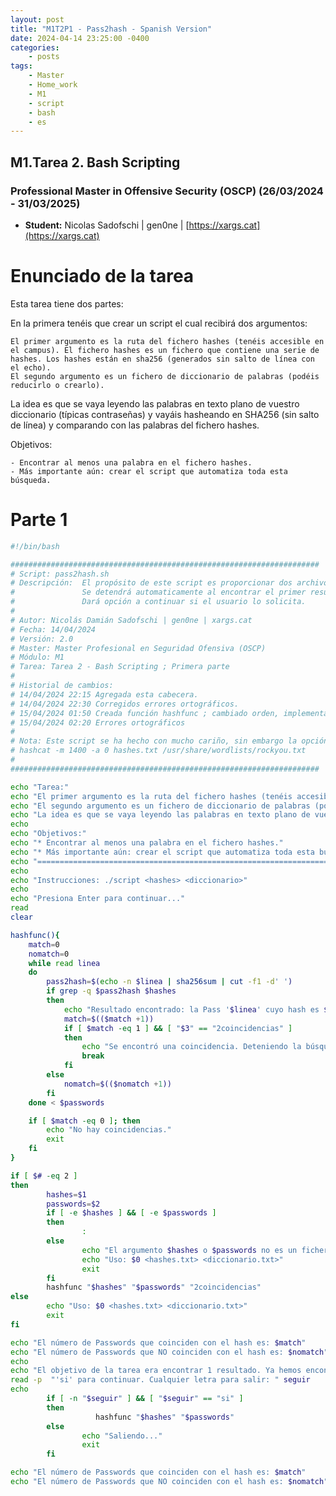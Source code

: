 ```yaml
---
layout: post
title: "M1T2P1 - Pass2hash - Spanish Version"
date: 2024-04-14 23:25:00 -0400
categories:
    - posts
tags:
    - Master
    - Home_work
    - M1
    - script
    - bash
    - es
---
```


## M1.Tarea 2. Bash Scripting 

### Professional Master in Offensive Security (OSCP) (26/03/2024 - 31/03/2025)

- **Student:** Nicolas Sadofschi | gen0ne | [https://xargs.cat](https://xargs.cat)

# Enunciado de la tarea

Esta tarea tiene dos partes:

En la primera tenéis que crear un script el cual recibirá dos argumentos:

    El primer argumento es la ruta del fichero hashes (tenéis accesible en el campus). El fichero hashes es un fichero que contiene una serie de hashes. Los hashes están en sha256 (generados sin salto de línea con el echo).
    El segundo argumento es un fichero de diccionario de palabras (podéis reducirlo o crearlo).

La idea es que se vaya leyendo las palabras en texto plano de vuestro diccionario (típicas contraseñas) y vayáis hasheando en SHA256 (sin salto de línea) y comparando con las palabras del fichero hashes.

Objetivos: 

    - Encontrar al menos una palabra en el fichero hashes.
    - Más importante aún: crear el script que automatiza toda esta búsqueda.

# Parte 1 
```bash
#!/bin/bash

#####################################################################
# Script: pass2hash.sh
# Descripción:  El propósito de este script es proporcionar dos archivos, uno de hashes y otro de passwords, con el fin de buscar coincidencias entre las passwords proporcionadas y los hashes.
#               Se detendrá automaticamente al encontrar el primer resultado ya que esté es el objetivo del enunciado.
#               Dará opción a continuar si el usuario lo solicita.
#
# Autor: Nicolás Damián Sadofschi | gen0ne | xargs.cat
# Fecha: 14/04/2024
# Versión: 2.0
# Master: Master Profesional en Seguridad Ofensiva (OSCP)
# Módulo: M1
# Tarea: Tarea 2 - Bash Scripting ; Primera parte
#
# Historial de cambios:
# 14/04/2024 22:15 Agregada esta cabecera.
# 14/04/2024 22:30 Corregidos errores ortográficos.
# 15/04/2024 01:50 Creada función hashfunc ; cambiado orden, implementada evaluación de dos resultados
# 15/04/2024 02:20 Errores ortográficos 
#
# Nota: Este script se ha hecho con mucho cariño, sin embargo la opción idonea sería usar 'hashcat' ya que fue diseñado para este uso (entre otros).
# hashcat -m 1400 -a 0 hashes.txt /usr/share/wordlists/rockyou.txt 
#
#####################################################################

echo "Tarea:"
echo "El primer argumento es la ruta del fichero hashes (tenéis accesible en el campus). El fichero hashes es un fichero que contiene una serie de hashes. Los hashes están en sha256 (generados sin salto de línea con el echo)."
echo "El segundo argumento es un fichero de diccionario de palabras (podéis reducirlo o crearlo)."
echo "La idea es que se vaya leyendo las palabras en texto plano de vuestro diccionario (típicas contraseñas) y vayáis hasheando en SHA256 (sin salto de línea) y comparando con las palabras del fichero hashes."
echo 
echo "Objetivos:"
echo "* Encontrar al menos una palabra en el fichero hashes."
echo "* Más importante aún: crear el script que automatiza toda esta búsqueda."
echo "======================================================================"
echo 
echo "Instrucciones: ./script <hashes> <diccionario>"
echo 
echo "Presiona Enter para continuar..."
read
clear

hashfunc(){
    match=0
    nomatch=0
    while read linea
    do
        pass2hash=$(echo -n $linea | sha256sum | cut -f1 -d' ')
        if grep -q $pass2hash $hashes 
        then
            echo "Resultado encontrado: la Pass '$linea' cuyo hash es $pass2hash está presente en $hashes"
            match=$(($match +1))
            if [ $match -eq 1 ] && [ "$3" == "2coincidencias" ]
            then
                echo "Se encontró una coincidencia. Deteniendo la búsqueda."
                break
            fi
        else
            nomatch=$(($nomatch +1))
        fi
    done < $passwords

    if [ $match -eq 0 ]; then
        echo "No hay coincidencias."
        exit
    fi
}

if [ $# -eq 2 ]
then
        hashes=$1 
        passwords=$2 
        if [ -e $hashes ] && [ -e $passwords ]
        then
                :
        else
                echo "El argumento $hashes o $passwords no es un fichero válido"
                echo "Uso: $0 <hashes.txt> <diccionario.txt>"
                exit
        fi
        hashfunc "$hashes" "$passwords" "2coincidencias" 
else
        echo "Uso: $0 <hashes.txt> <diccionario.txt>"
        exit
fi

echo "El número de Passwords que coinciden con el hash es: $match"
echo "El número de Passwords que NO coinciden con el hash es: $nomatch"
echo
echo "El objetivo de la tarea era encontrar 1 resultado. Ya hemos encontrado 1. ¿Quieres seguir?"
read -p  "'si' para continuar. Cualquier letra para salir: " seguir
echo
        if [ -n "$seguir" ] && [ "$seguir" == "si" ]
        then
                   hashfunc "$hashes" "$passwords"
        else
                echo "Saliendo..."
                exit
        fi

echo "El número de Passwords que coinciden con el hash es: $match"
echo "El número de Passwords que NO coinciden con el hash es: $nomatch"
```